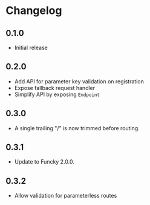 # Changelog

## 0.1.0
- Initial release

## 0.2.0
- Add API for parameter key validation on registration
- Expose fallback request handler
- Simplify API by exposing `Endpoint`

## 0.3.0
- A single trailing "/" is now trimmed before routing.

## 0.3.1
- Update to Funcky 2.0.0.

## 0.3.2
- Allow validation for parameterless routes
